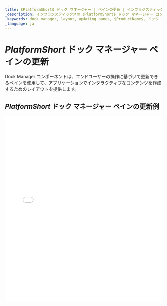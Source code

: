 ```yaml
---
title: $PlatformShort$ ドック マネージャー | ペインの更新 | インフラジスティックス
_description: インフラジスティックスの $PlatformShort$ ドック マネージャー コントロールを使用して、操作に基づいて更新できるペインによってインタラクティブなコンテンツを作成します。$ProductName$ ドック マネージャー チュートリアルを是非お試しください!
_keywords: dock manager, layout, updating panes, $ProductName$, ドック マネージャー, レイアウト, ペインの更新, インフラジスティックス
_language: ja
---
```

# $PlatformShort$ ドック マネージャー ペインの更新

Dock Manager コンポーネントは、エンドユーザーの操作に基づいて更新できるペインを使用して、アプリケーションでインタラクティブなコンテンツを作成するためのレイアウトを提供します。

## $PlatformShort$ ドック マネージャー ペインの更新例

<div class="sample-container loading" style="height: 600px">
    <iframe id="dock-manager-updating-panes-iframe" src='{environment:dvDemosBaseUrl}/layouts/dock-manager-updating-panes' width="100%" height="100%" seamless frameBorder="0" onload="onXPlatSampleIframeContentLoaded(this);"></iframe>
</div>
<sample-button src="layouts/dock-manager/updating-panes"></sample-button>
<!-- <div>
    <button data-localize="stackblitz" disabled class="stackblitz-btn" data-iframe-id="dock-manager-overview-iframe" data-demos-base-url="{environment:dvDemosBaseUrl}">View on StackBlitz
    </button>
</div> -->

<div class="divider--half"></div>

<!--
## Usage

Once the Dock Manager is imported, you can add it on the page:

```html
<igc-dockmanager id="dockManager">
</igc-dockmanager>
```

```ts
import { IgcDockManagerPaneType, IgcSplitPaneOrientation, IgcDockManagerComponent } from 'igniteui-dockmanager';

// ...

this.dockManager = document.getElementById("dockManager") as IgcDockManagerComponent;
this.dockManager.layout = {
    rootPane: {
        type: IgcDockManagerPaneType.splitPane,
        orientation: IgcSplitPaneOrientation.horizontal,
        panes: [
            {
                type: IgcDockManagerPaneType.contentPane,
                contentId: 'content1',
                header: 'Pane 1'
            }
        ]
    }
};
```

```html
<igc-dockmanager id="dockManager">
    <div slot="content1" style="width: 100%; height: 100%;">Content 1</div>
</igc-dockmanager>
``` -->
